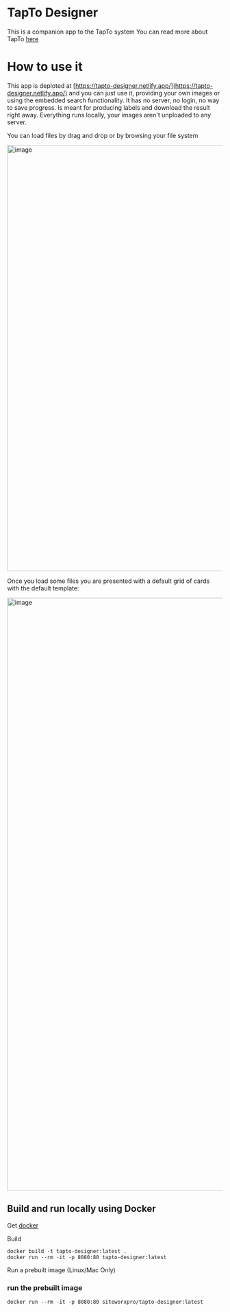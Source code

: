 # TapTo Designer

This is a companion app to the TapTo system
You can read more about TapTo [here](https://github.com/wizzomafizzo/tapto) 

# How to use it

This app is deploted at [https://tapto-designer.netlify.app/](https://tapto-designer.netlify.app/) and you can just use it, providing your own images or using the embedded search functionality.
It has no server, no login, no way to save progress.
Is meant for producing labels and download the result right away.
Everything runs locally, your images aren't unploaded to any server.

You can load files by drag and drop or by browsing your file system

<img width="993" alt="image" src="https://github.com/asturur/nfc-retro-label-printer/assets/1194048/73c39227-b0bf-4c88-ac58-a4209e46c31e">

Once you load some files you are presented with a default grid of cards with the default template:

<img width="1382" alt="image" src="https://github.com/asturur/nfc-retro-label-printer/assets/1194048/06ac2545-db43-47fb-a230-e725d595c1a5">

## Build and run locally using Docker

Get [docker](https://www.docker.com/)

Build
```shell
docker build -t tapto-designer:latest .
docker run --rm -it -p 8080:80 tapto-designer:latest 
```

Run a prebuilt image (Linux/Mac Only)
### run the prebuilt image
```shell
docker run --rm -it -p 8080:80 siteworxpro/tapto-designer:latest 
```
